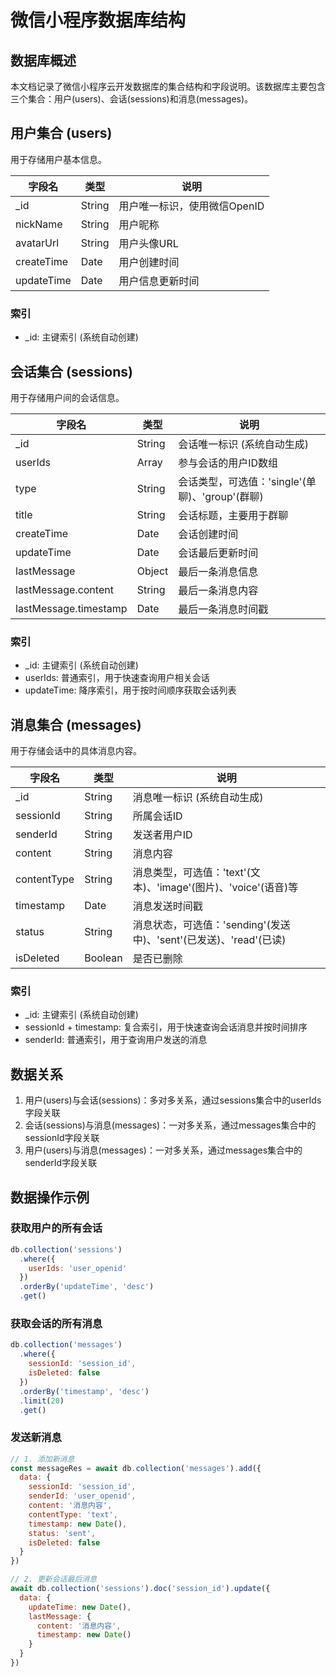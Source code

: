 # 微信小程序数据库结构

## 数据库概述

本文档记录了微信小程序云开发数据库的集合结构和字段说明。该数据库主要包含三个集合：用户(users)、会话(sessions)和消息(messages)。

## 用户集合 (users)

用于存储用户基本信息。

| 字段名 | 类型 | 说明 |
| ------ | ---- | ---- |
| _id | String | 用户唯一标识，使用微信OpenID |
| nickName | String | 用户昵称 |
| avatarUrl | String | 用户头像URL |
| createTime | Date | 用户创建时间 |
| updateTime | Date | 用户信息更新时间 |

### 索引

* _id: 主键索引 (系统自动创建)

## 会话集合 (sessions)

用于存储用户间的会话信息。

| 字段名 | 类型 | 说明 |
| ------ | ---- | ---- |
| _id | String | 会话唯一标识 (系统自动生成) |
| userIds | Array<String> | 参与会话的用户ID数组 |
| type | String | 会话类型，可选值：'single'(单聊)、'group'(群聊) |
| title | String | 会话标题，主要用于群聊 |
| createTime | Date | 会话创建时间 |
| updateTime | Date | 会话最后更新时间 |
| lastMessage | Object | 最后一条消息信息 |
| lastMessage.content | String | 最后一条消息内容 |
| lastMessage.timestamp | Date | 最后一条消息时间戳 |

### 索引

* _id: 主键索引 (系统自动创建)
* userIds: 普通索引，用于快速查询用户相关会话
* updateTime: 降序索引，用于按时间顺序获取会话列表

## 消息集合 (messages)

用于存储会话中的具体消息内容。

| 字段名 | 类型 | 说明 |
| ------ | ---- | ---- |
| _id | String | 消息唯一标识 (系统自动生成) |
| sessionId | String | 所属会话ID |
| senderId | String | 发送者用户ID |
| content | String | 消息内容 |
| contentType | String | 消息类型，可选值：'text'(文本)、'image'(图片)、'voice'(语音)等 |
| timestamp | Date | 消息发送时间戳 |
| status | String | 消息状态，可选值：'sending'(发送中)、'sent'(已发送)、'read'(已读) |
| isDeleted | Boolean | 是否已删除 |

### 索引

* _id: 主键索引 (系统自动创建)
* sessionId + timestamp: 复合索引，用于快速查询会话消息并按时间排序
* senderId: 普通索引，用于查询用户发送的消息

## 数据关系

1. 用户(users)与会话(sessions)：多对多关系，通过sessions集合中的userIds字段关联
2. 会话(sessions)与消息(messages)：一对多关系，通过messages集合中的sessionId字段关联
3. 用户(users)与消息(messages)：一对多关系，通过messages集合中的senderId字段关联

## 数据操作示例

### 获取用户的所有会话

```javascript
db.collection('sessions')
  .where({
    userIds: 'user_openid'
  })
  .orderBy('updateTime', 'desc')
  .get()
```

### 获取会话的所有消息

```javascript
db.collection('messages')
  .where({
    sessionId: 'session_id',
    isDeleted: false
  })
  .orderBy('timestamp', 'desc')
  .limit(20)
  .get()
```

### 发送新消息

```javascript
// 1. 添加新消息
const messageRes = await db.collection('messages').add({
  data: {
    sessionId: 'session_id',
    senderId: 'user_openid',
    content: '消息内容',
    contentType: 'text',
    timestamp: new Date(),
    status: 'sent',
    isDeleted: false
  }
})

// 2. 更新会话最后消息
await db.collection('sessions').doc('session_id').update({
  data: {
    updateTime: new Date(),
    lastMessage: {
      content: '消息内容',
      timestamp: new Date()
    }
  }
})
``` 